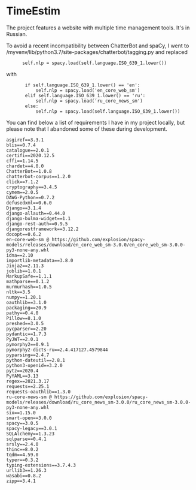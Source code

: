 # TimeEstim
The project features a website with multiple time management tools. It's in Russian.

To avoid a recent incompatibility between ChatterBot and spaCy, I went to /myvenv/lib/python3.7/site-packages/chatterbot/tagging.py
and replaced
```
      self.nlp = spacy.load(self.language.ISO_639_1.lower())
```
with
```
       if self.language.ISO_639_1.lower() == 'en':
           self.nlp = spacy.load('en_core_web_sm')
       elif self.language.ISO_639_1.lower() == 'ru':
           self.nlp = spacy.load('ru_core_news_sm')
       else:
           self.nlp = spacy.load(self.language.ISO_639_1.lower())
```

You can find below a list of requirements I have in my project locally, but please note that I abandoned some of these during development.
```
asgiref==3.3.1
blis==0.7.4
catalogue==2.0.1
certifi==2020.12.5
cffi==1.14.5
chardet==4.0.0
ChatterBot==1.0.8
chatterbot-corpus==1.2.0
click==7.1.2
cryptography==3.4.5
cymem==2.0.5
DAWG-Python==0.7.2
defusedxml==0.6.0
Django==3.1.4
django-allauth==0.44.0
django-bulma-widget==1.1
django-rest-auth==0.9.5
djangorestframework==3.12.2
docopt==0.6.2
en-core-web-sm @ https://github.com/explosion/spacy-models/releases/download/en_core_web_sm-3.0.0/en_core_web_sm-3.0.0-py3-none-any.whl
idna==2.10
importlib-metadata==3.8.0
Jinja2==2.11.3
joblib==1.0.1
MarkupSafe==1.1.1
mathparse==0.1.2
murmurhash==1.0.5
nltk==3.5
numpy==1.20.1
oauthlib==3.1.0
packaging==20.9
pathy==0.4.0
Pillow==8.1.0
preshed==3.0.5
pycparser==2.20
pydantic==1.7.3
PyJWT==2.0.1
pymorphy2==0.9.1
pymorphy2-dicts-ru==2.4.417127.4579844
pyparsing==2.4.7
python-dateutil==2.8.1
python3-openid==3.2.0
pytz==2020.4
PyYAML==3.13
regex==2021.3.17
requests==2.25.1
requests-oauthlib==1.3.0
ru-core-news-sm @ https://github.com/explosion/spacy-models/releases/download/ru_core_news_sm-3.0.0/ru_core_news_sm-3.0.0-py3-none-any.whl
six==1.15.0
smart-open==3.0.0
spacy==3.0.5
spacy-legacy==3.0.1
SQLAlchemy==1.3.23
sqlparse==0.4.1
srsly==2.4.0
thinc==8.0.2
tqdm==4.59.0
typer==0.3.2
typing-extensions==3.7.4.3
urllib3==1.26.3
wasabi==0.8.2
zipp==3.4.1
```
